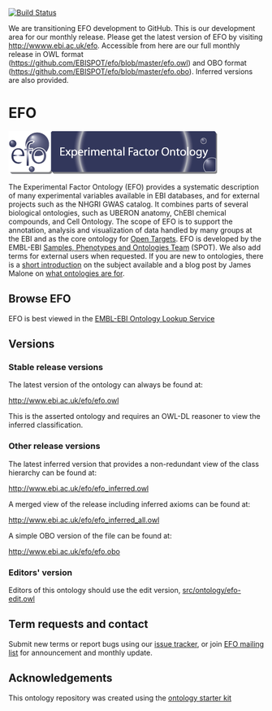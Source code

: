 [![Build Status](https://travis-ci.org/EBISPOT/efo.svg?branch=master)](https://travis-ci.org/EBISPOT/efo)

We are transitioning EFO development to GitHub. This is our development area for our monthly release. Please get the latest version of EFO by visiting http://wwww.ebi.ac.uk/efo. Accessible from here are our full monthly release in OWL format (https://github.com/EBISPOT/efo/blob/master/efo.owl) and OBO format (https://github.com/EBISPOT/efo/blob/master/efo.obo). Inferred versions are also provided.

# EFO

![alt text](efo.gif?raw=true)

The Experimental Factor Ontology (EFO) provides a systematic description of many experimental variables available in EBI databases, and for external projects such as the NHGRI GWAS catalog. 
It combines parts of several biological ontologies, such as UBERON anatomy, ChEBI chemical compounds, and Cell Ontology. The scope of EFO is to support the annotation, analysis and visualization of data handled by many groups at the EBI and as the core ontology for [Open Targets](http://www.opentargets.org/). 
EFO is developed by the EMBL-EBI [Samples, Phenotypes and Ontologies Team](http://www.ebi.ac.uk/about/spot-team) (SPOT). We also add terms for external users when requested. If you are new to ontologies, there is a [short introduction](http://ontogenesis.knowledgeblog.org/66) on the subject available and a blog post by James Malone on [what ontologies are for](http://drjamesmalone.blogspot.co.uk/2012/06/common-ontology-questions-1-what-is-it.html).

## Browse EFO

EFO is best viewed in the [EMBL-EBI Ontology Lookup Service](http://www.ebi.ac.uk/ols/ontologies/efo)

## Versions

### Stable release versions

The latest version of the ontology can always be found at:

http://www.ebi.ac.uk/efo/efo.owl

This is the asserted ontology and requires an OWL-DL reasoner to view the inferred classification. 

### Other release versions 

The latest inferred version that provides a non-redundant view of the class hierarchy can be found at:

http://www.ebi.ac.uk/efo/efo_inferred.owl

A merged view of the release including inferred axioms can be found at:

http://www.ebi.ac.uk/efo/efo_inferred_all.owl

A simple OBO version of the file can be found at:

http://www.ebi.ac.uk/efo/efo.obo

### Editors' version

Editors of this ontology should use the edit version, [src/ontology/efo-edit.owl](src/ontology/efo-edit.owl)

## Term requests and contact

Submit new terms or report bugs using our [issue tracker](https://github.com/EBISPOT/efo/issues), or join [EFO mailing list](https://listserver.ebi.ac.uk/mailman/listinfo/efo-users) for announcement and monthly update.

## Acknowledgements

This ontology repository was created using the [ontology starter kit](https://github.com/INCATools/ontology-starter-kit)
